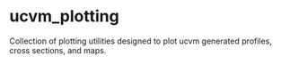 # ucvm_plotting
Collection of plotting utilities designed to plot ucvm generated profiles, cross sections, and maps.
